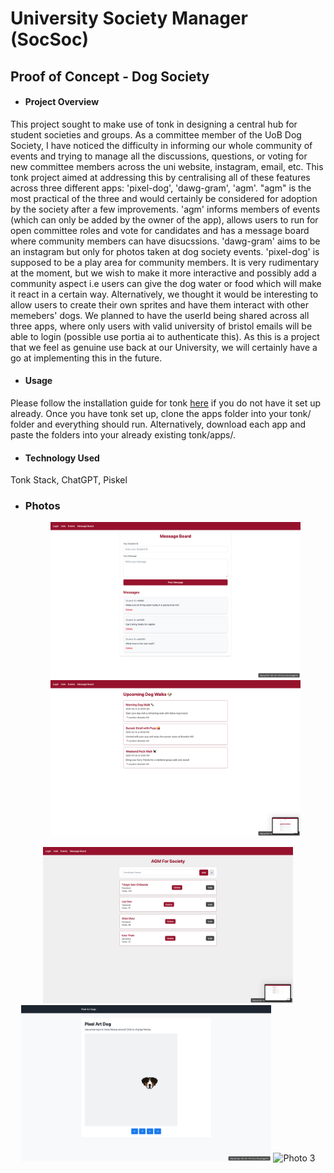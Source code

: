 # University Society Manager (SocSoc)
## Proof of Concept - Dog Society

- #### **Project Overview**
This project sought to make use of tonk in designing a central hub for student societies and groups. As a committee member of the UoB Dog Society, I have noticed the difficulty in informing 
our whole community of events and trying to manage all the discussions, questions, or voting for new committee members across the uni website, instagram, email, etc. This tonk project aimed at addressing this 
by centralising all of these features across three different apps: 'pixel-dog', 'dawg-gram', 'agm'. "agm" is the most practical of the three and would certainly be considered for adoption by the society after a few 
improvements. 'agm' informs members of events (which can only be added by the owner of the app), allows users to run for open committee roles and vote for candidates and has a message board where
community members can have disucssions. 'dawg-gram' aims to be an instagram but only for photos taken at dog society events. 'pixel-dog' is supposed to be a play area for community members. It is very rudimentary at the moment, but we wish to make it more interactive and possibly add a community aspect i.e users can give the dog water or food which will make it react in a certain way. Alternatively, we thought it would be interesting to allow users to create their own sprites and have them interact with other memebers' dogs. 
We planned to have the userId being shared across all three apps, where only users with valid university of bristol emails will be able to login (possible use portia ai to authenticate this). As this is a project that we feel as genuine use back at our University, we will certainly have a go at implementing this in the future. 

- #### **Usage**
Please follow the installation guide for tonk <a href="https://tonk-labs.github.io/tonk/quickstart.html" source="_blank">here</a> if you do not have it set up already. Once you have tonk set up, clone the apps folder into your tonk/ folder and everything should run. Alternatively, download each app and paste the folders into your already existing tonk/apps/. 

- #### **Technology Used**
Tonk Stack, ChatGPT, Piskel

- ### **Photos**
  <p align="center">
  <img src="Screenshot 2025-04-13 at 01.04.47.png" alt="Photo 1" width="400"/>
  <img src="Screenshot 2025-04-13 at 01.04.52.png" alt="Photo 3" width="400"/>
</p>
 <p align="center">
  <img src="Screenshot 2025-04-13 at 01.04.56.png" alt="Photo 1" width="400"/>
  <img src="Screenshot 2025-04-13 at 01.11.02.png" alt="Photo 2" width="400"/>
  <img src="Screenshot 2025-04-13 at 01.16.38.png" alt="Photo 3" width="400"/>
</p>



